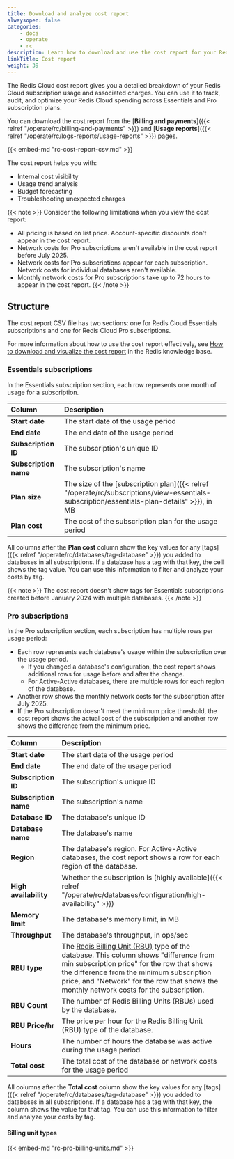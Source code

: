 ```yaml
---
title: Download and analyze cost report
alwaysopen: false
categories:
    - docs
    - operate
    - rc
description: Learn how to download and use the cost report for your Redis Cloud account.
linkTitle: Cost report
weight: 39
---
```


The Redis Cloud cost report gives you a detailed breakdown of your Redis Cloud subscription usage and associated charges. You can use it to track, audit, and optimize your Redis Cloud spending across Essentials and Pro subscription plans.

You can download the cost report from the [**Billing and payments**]({{< relref "/operate/rc/billing-and-payments" >}}) and [**Usage reports**]({{< relref "/operate/rc/logs-reports/usage-reports" >}}) pages.

{{< embed-md "rc-cost-report-csv.md" >}}

The cost report helps you with:

-   Internal cost visibility
-   Usage trend analysis
-   Budget forecasting
-   Troubleshooting unexpected charges

{{< note >}}
Consider the following limitations when you view the cost report:

-   All pricing is based on list price. Account-specific discounts don't appear in the cost report.
-   Network costs for Pro subscriptions aren't available in the cost report before July 2025.
-   Network costs for Pro subscriptions appear for each subscription. Network costs for individual databases aren't available.
-   Monthly network costs for Pro subscriptions take up to 72 hours to appear in the cost report.
{{< /note >}}

## Structure

The cost report CSV file has two sections: one for Redis Cloud Essentials subscriptions and one for Redis Cloud Pro subscriptions.

For more information about how to use the cost report effectively, see [How to download and visualize the cost report](https://support.redislabs.com/hc/en-us/articles/30042563097874-How-to-Download-and-Visualize-Redis-Cloud-Cost-Report) in the Redis knowledge base.

### Essentials subscriptions

In the Essentials subscription section, each row represents one month of usage for a subscription.

| Column | Description |
|:-------|:------------|
| **Start date** | The start date of the usage period |
| **End date** | The end date of the usage period |
| **Subscription ID** | The subscription's unique ID |
| **Subscription name** | The subscription's name |
| **Plan size** | The size of the [subscription plan]({{< relref "/operate/rc/subscriptions/view-essentials-subscription/essentials-plan-details" >}}), in MB |
| **Plan cost** | The cost of the subscription plan for the usage period |

All columns after the **Plan cost** column show the key values for any [tags]({{< relref "/operate/rc/databases/tag-database" >}}) you added to databases in all subscriptions. If a database has a tag with that key, the cell shows the tag value. You can use this information to filter and analyze your costs by tag.

{{< note >}}
The cost report doesn't show tags for Essentials subscriptions created before January 2024 with multiple databases.
{{< /note >}}

### Pro subscriptions

In the Pro subscription section, each subscription has multiple rows per usage period:

-   Each row represents each database's usage within the subscription over the usage period.
    -   If you changed a database's configuration, the cost report shows additional rows for usage before and after the change.
    -   For Active-Active databases, there are multiple rows for each region of the database.
-   Another row shows the monthly network costs for the subscription after July 2025.
-   If the Pro subscription doesn't meet the minimum price threshold, the cost report shows the actual cost of the subscription and another row shows the difference from the minimum price.

| Column | Description |
|:-------|:------------|
| **Start date** | The start date of the usage period |
| **End date** | The end date of the usage period |
| **Subscription ID** | The subscription's unique ID |
| **Subscription name** | The subscription's name |
| **Database ID** | The database's unique ID |
| **Database name** | The database's name |
| **Region** | The database's region. For Active-Active databases, the cost report shows a row for each region of the database. |
| **High availability** | Whether the subscription is [highly available]({{< relref "/operate/rc/databases/configuration/high-availability" >}}) |
| **Memory limit** | The database's memory limit, in MB |
| **Throughput** | The database's throughput, in ops/sec |
| **RBU type** | The [Redis Billing Unit (RBU)](#billing-unit-types) type of the database. This column shows "difference from min subscription price" for the row that shows the difference from the minimum subscription price, and "Network" for the row that shows the monthly network costs for the subscription. |
| **RBU Count** | The number of Redis Billing Units (RBUs) used by the database. |
| **RBU Price/hr** | The price per hour for the Redis Billing Unit (RBU) type of the database. |
| **Hours** | The number of hours the database was active during the usage period. |
| **Total cost** | The total cost of the database or network costs for the usage period |

All columns after the **Total cost** column show the key values for any [tags]({{< relref "/operate/rc/databases/tag-database" >}}) you added to databases in all subscriptions. If a database has a tag with that key, the column shows the value for that tag. You can use this information to filter and analyze your costs by tag.

#### Billing unit types

{{< embed-md "rc-pro-billing-units.md" >}}

